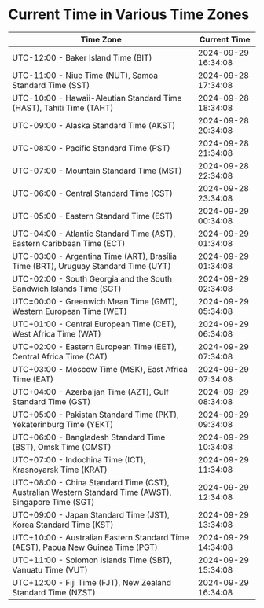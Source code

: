 # Current Time in Various Time Zones

| Time Zone | Current Time |
|-----------|--------------|
| UTC-12:00 - Baker Island Time (BIT) | 2024-09-29 16:34:08 |
| UTC-11:00 - Niue Time (NUT), Samoa Standard Time (SST) | 2024-09-28 17:34:08 |
| UTC-10:00 - Hawaii-Aleutian Standard Time (HAST), Tahiti Time (TAHT) | 2024-09-28 18:34:08 |
| UTC-09:00 - Alaska Standard Time (AKST) | 2024-09-28 20:34:08 |
| UTC-08:00 - Pacific Standard Time (PST) | 2024-09-28 21:34:08 |
| UTC-07:00 - Mountain Standard Time (MST) | 2024-09-28 22:34:08 |
| UTC-06:00 - Central Standard Time (CST) | 2024-09-28 23:34:08 |
| UTC-05:00 - Eastern Standard Time (EST) | 2024-09-29 00:34:08 |
| UTC-04:00 - Atlantic Standard Time (AST), Eastern Caribbean Time (ECT) | 2024-09-29 01:34:08 |
| UTC-03:00 - Argentina Time (ART), Brasília Time (BRT), Uruguay Standard Time (UYT) | 2024-09-29 01:34:08 |
| UTC-02:00 - South Georgia and the South Sandwich Islands Time (SGT) | 2024-09-29 02:34:08 |
| UTC±00:00 - Greenwich Mean Time (GMT), Western European Time (WET) | 2024-09-29 05:34:08 |
| UTC+01:00 - Central European Time (CET), West Africa Time (WAT) | 2024-09-29 06:34:08 |
| UTC+02:00 - Eastern European Time (EET), Central Africa Time (CAT) | 2024-09-29 07:34:08 |
| UTC+03:00 - Moscow Time (MSK), East Africa Time (EAT) | 2024-09-29 07:34:08 |
| UTC+04:00 - Azerbaijan Time (AZT), Gulf Standard Time (GST) | 2024-09-29 08:34:08 |
| UTC+05:00 - Pakistan Standard Time (PKT), Yekaterinburg Time (YEKT) | 2024-09-29 09:34:08 |
| UTC+06:00 - Bangladesh Standard Time (BST), Omsk Time (OMST) | 2024-09-29 10:34:08 |
| UTC+07:00 - Indochina Time (ICT), Krasnoyarsk Time (KRAT) | 2024-09-29 11:34:08 |
| UTC+08:00 - China Standard Time (CST), Australian Western Standard Time (AWST), Singapore Time (SGT) | 2024-09-29 12:34:08 |
| UTC+09:00 - Japan Standard Time (JST), Korea Standard Time (KST) | 2024-09-29 13:34:08 |
| UTC+10:00 - Australian Eastern Standard Time (AEST), Papua New Guinea Time (PGT) | 2024-09-29 14:34:08 |
| UTC+11:00 - Solomon Islands Time (SBT), Vanuatu Time (VUT) | 2024-09-29 15:34:08 |
| UTC+12:00 - Fiji Time (FJT), New Zealand Standard Time (NZST) | 2024-09-29 16:34:08 |
